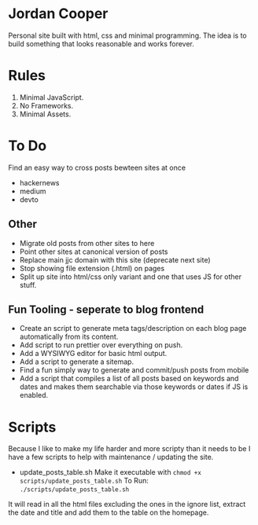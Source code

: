 # Jordan Cooper

Personal site built with html, css and minimal programming. The idea is to build something that looks reasonable and works forever.

# Rules
1. Minimal JavaScript.
2. No Frameworks.
3. Minimal Assets.

# To Do

Find an easy way to cross posts bewteen sites at once
- hackernews
- medium
- devto

## Other
- Migrate old posts from other sites to here
- Point other sites at canonical version of posts
- Replace main jjc domain with this site (deprecate next site)
- Stop showing file extension (.html) on pages
- Split up site into html/css only variant and one that uses JS for other stuff.
## Fun Tooling - seperate to blog frontend
- Create an script to generate meta tags/description on each blog page automatically from its content.
- Add script to run prettier over everything on push.
- Add a WYSIWYG editor for basic html output.
- Add a script to generate a sitemap.
- Find a fun simply way to generate and commit/push posts from mobile
- Add a script that compiles a list of all posts based on keywords and dates and makes them searchable via those keywords or dates if JS is enabled.



# Scripts
Because I like to make my life harder and more scripty than it needs to be I have a few scripts to help with maintenance / updating the site.
- update_posts_table.sh
Make it executable with `chmod +x scripts/update_posts_table.sh`
To Run: `./scripts/update_posts_table.sh`

It will read in all the html files excluding the ones in the ignore list, extract the date and title and add them to the table on the homepage.